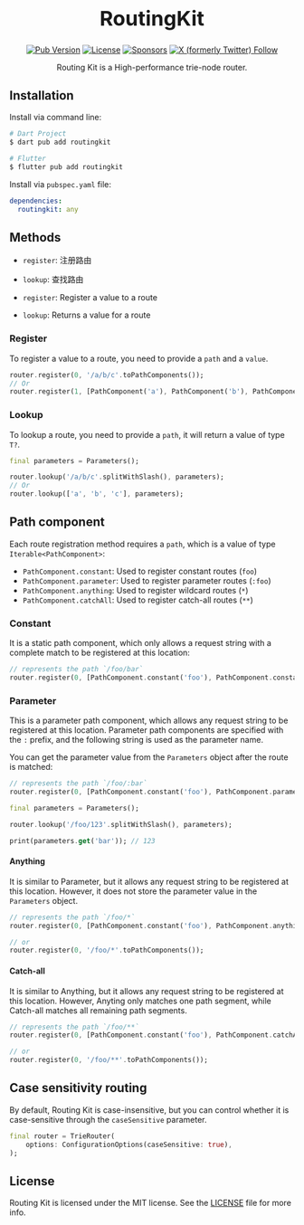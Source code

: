 <h1 align="center" style="font-size: 36px">RoutingKit</h1>

<p align="center">
  <a href="https://pub.dev/packages/routingkit"><img alt="Pub Version" src="https://img.shields.io/pub/v/routingkit?logo=dart"/></a>
  <a href="https://github.com/medz/routingkit/blob/main/LICENSE"><img alt="License" src="https://img.shields.io/github/license/medz/routingkit" /></a>
  <a href="https://github.com/sponsors/medz"><img alt="Sponsors" src="https://img.shields.io/github/sponsors/medz?logo=githubsponsors" /></a>
  <a href="https://twitter.com/shiweidu"><img alt="X (formerly Twitter) Follow" src="https://img.shields.io/twitter/follow/shiweidu" /></a>
</p>

<p align="center">
Routing Kit is a High-performance trie-node router.
</p>

## Installation

Install via command line:

```bash
# Dart Project
$ dart pub add routingkit

# Flutter
$ flutter pub add routingkit
```

Install via `pubspec.yaml` file:

```yaml
dependencies:
  routingkit: any
```

## Methods

- `register`: 注册路由
- `lookup`: 查找路由

- `register`: Register a value to a route
- `lookup`: Returns a value for a route

### Register

To register a value to a route, you need to provide a `path` and a `value`.

```dart
router.register(0, '/a/b/c'.toPathComponents());
// Or
router.register(1, [PathComponent('a'), PathComponent('b'), PathComponent('c')]);
```

### Lookup

To lookup a route, you need to provide a `path`, it will return a value of type `T?`.

```dart
final parameters = Parameters();

router.lookup('/a/b/c'.splitWithSlash(), parameters);
// Or
router.lookup(['a', 'b', 'c'], parameters);
```

## Path component

Each route registration method requires a `path`, which is a value of type `Iterable<PathComponent>`:

- `PathComponent.constant`: Used to register constant routes (`foo`)
- `PathComponent.parameter`: Used to register parameter routes (`:foo`)
- `PathComponent.anything`: Used to register wildcard routes (`*`)
- `PathComponent.catchAll`: Used to register catch-all routes (`**`)

### Constant

It is a static path component, which only allows a request string with a complete match to be registered at this location:

```dart
// represents the path `/foo/bar`
router.register(0, [PathComponent.constant('foo'), PathComponent.constant('bar')]);
```

### Parameter

This is a parameter path component, which allows any request string to be registered at this location. Parameter path components are specified with the `:` prefix, and the following string is used as the parameter name.

You can get the parameter value from the `Parameters` object after the route is matched:

```dart
// represents the path `/foo/:bar`
router.register(0, [PathComponent.constant('foo'), PathComponent.parameter('bar')]);

final parameters = Parameters();

router.lookup('/foo/123'.splitWithSlash(), parameters);

print(parameters.get('bar')); // 123
```

#### Anything

It is similar to Parameter, but it allows any request string to be registered at this location. However, it does not store the parameter value in the `Parameters` object.

```dart
// represents the path `/foo/*`
router.register(0, [PathComponent.constant('foo'), PathComponent.anything()]);

// or
router.register(0, '/foo/*'.toPathComponents());
```

#### Catch-all

It is similar to Anything, but it allows any request string to be registered at this location. However, Anyting only matches one path segment, while Catch-all matches all remaining path segments.

```dart
// represents the path `/foo/**`
router.register(0, [PathComponent.constant('foo'), PathComponent.catchAll()]);

// or
router.register(0, '/foo/**'.toPathComponents());
```

## Case sensitivity routing

By default, Routing Kit is case-insensitive, but you can control whether it is case-sensitive through the `caseSensitive` parameter.

```dart
final router = TrieRouter(
    options: ConfigurationOptions(caseSensitive: true),
);
```

## License

Routing Kit is licensed under the MIT license. See the [LICENSE](https://github.com/medz/routingkit/blob/main/LICENSE) file for more info.
